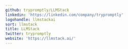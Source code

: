 ```yaml
---
github: trypromptly/LLMStack
linkedin: 'https://linkedin.com/company/trypromptly'
logohandle: llmstackai
sort: llmstack
title: LLMStack
twitter: trypromptly
website: 'https://llmstack.ai/'
---
```

